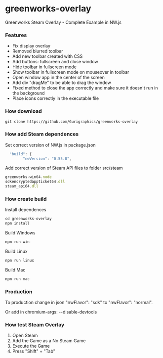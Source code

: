 # greenworks-overlay
Greenworks Steam Overlay - Complete Example in NW.js

### Features

- Fix display overlay
- Removed blurred toolbar
- Add new toolbar created with CSS
- Add buttons: fullscreen and close window
- Hide toolbar in fullscreen mode
- Show toolbar in fullscreen mode on mouseover in toolbar
- Open window app in the center of the screen
- Add div "dragMe" to be able to drag the window
- Fixed method to close the app correctly and make sure it doesn't run in the background
- Place icons correctly in the executable file

### How download 

```txt
git clone https://github.com/Gurigraphics/greenworks-overlay
```

### How add Steam dependences 

Set correct version of NW.js in package.json

```js
  "build": {
        "nwVersion": "0.55.0",
```

Add correct version of Steam API files to folder src/steam

```js
greenworks-win64.node
sdkencryptedappticket64.dll
steam_api64.dll
```

### How create build

Install dependences
```js
cd greenworks-overlay
npm install
```
Build Windows
```js
npm run win
```
Build Linux
```js
npm run linux
```
Build Mac
```js
npm run mac
```

### Production

To production change in json "nwFlavor": "sdk" to "nwFlavor": "normal".

Or add in chromium-args: --disable-devtools

### How test Steam Overlay

1. Open Steam
2. Add the Game as a No Steam Game
3. Execute the Game
4. Press "Shift" + "Tab"
